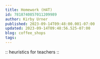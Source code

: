 ```yaml
---
title: Homework (H4T)
id: 7818740857011209989
author: Kirby Urner
published: 2023-09-14T09:48:00.001-07:00
updated: 2023-09-14T09:48:56.525-07:00
blog: coffee_shops
tags: 
---
```


:: heuristics for teachers ::